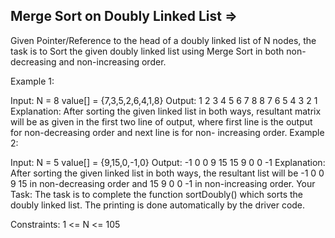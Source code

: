 Merge Sort on Doubly Linked List  =>
--------------------------------


Given Pointer/Reference to the head of a doubly linked list of N nodes, the task is to Sort the given doubly linked list using Merge Sort in both non-decreasing and non-increasing order.

Example 1:

Input:
N = 8
value[] = {7,3,5,2,6,4,1,8}
Output:
1 2 3 4 5 6 7 8
8 7 6 5 4 3 2 1
Explanation: After sorting the given
linked list in both ways, resultant
matrix will be as given in the first
two line of output, where first line
is the output for non-decreasing
order and next line is for non-
increasing order.
Example 2:

Input:
N = 5
value[] = {9,15,0,-1,0}
Output:
-1 0 0 9 15
15 9 0 0 -1
Explanation: After sorting the given
linked list in both ways, the
resultant list will be -1 0 0 9 15
in non-decreasing order and 
15 9 0 0 -1 in non-increasing order.
Your Task:
The task is to complete the function sortDoubly() which sorts the doubly linked list. The printing is done automatically by the driver code.

Constraints:
1 <= N <= 105

